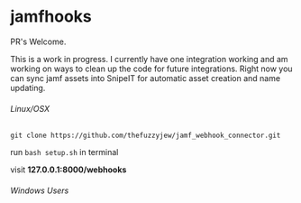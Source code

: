 # jamfhooks

PR's Welcome.

This is a work in progress. I currently have one integration working and am working on ways to clean up the code for future integrations. Right now you can sync jamf assets into SnipeIT for automatic asset creation and name updating.
###### Linux/OSX

`git clone https://github.com/thefuzzyjew/jamf_webhook_connector.git`

run `bash setup.sh` in terminal

visit **127.0.0.1:8000/webhooks**
###### Windows Users
